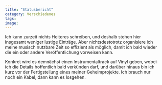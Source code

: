 ```yaml
---
title: "Statusbericht"
category: Verschiedenes
tags: 
image: 
---
```


Ich kann zurzeit nichts Heiteres schreiben, und deshalb stehen hier insgesamt weniger lustige Einträge. Aber nichtsdestotrotz organisiere ich meine musisch nutzbare Zeit so effizient als möglich, damit ich bald wieder die ein oder andere Veröffentlichung vorweisen kann.  

  

Konkret wird es demnächst einen Instrumentaltrack auf Vinyl geben, wobei ich die Details hoffentlich bald verkünden darf, und darüber hinaus bin ich kurz vor der Fertigstellung eines meiner Geheimprojekte. Ich brauch nur noch ein Kabel, dann kann es losgehen.